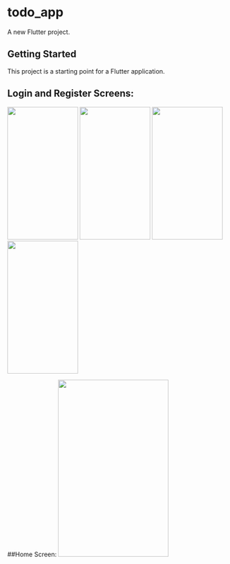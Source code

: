 # todo_app

A new Flutter project.

## Getting Started

This project is a starting point for a Flutter application.

## Login and Register Screens:
<img src="https://user-images.githubusercontent.com/96204940/188313812-be51654f-82b9-40e1-886a-5429c4b8a35a.png" width="160" height="300"> <img src="https://user-images.githubusercontent.com/96204940/188313828-bff02c13-d2d0-47ad-9d65-9afc55c07614.png" width="160" height="300">  <img src="https://user-images.githubusercontent.com/96204940/188314021-b7719f3b-8145-4626-9e8f-3065ac7a4bd2.png" width="160" height="300"> <img src="https://user-images.githubusercontent.com/96204940/188314026-c53645bd-f3d9-4725-a5ff-bb557276bc41.png" width="160" height="300">

##Home Screen:
<img src="https://user-images.githubusercontent.com/96204940/188314144-84b8d51b-808b-4bf7-8e2d-9c3f50ca4875.png" width="250" height="400">
